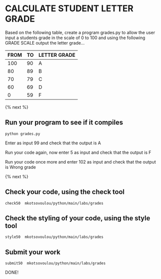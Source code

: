 # CALCULATE STUDENT LETTER GRADE

Based on the following table, create a program grades.py to allow the user
input a students grade in the scale of 0 to 100 and using the following GRADE SCALE output the letter grade...

FROM | TO | LETTER GRADE
------------ | ------------- | -------------
100 | 90 | A
80 | 89 | B
70 | 79 | C
60 | 69 | D
0 | 59 | F

 {% next %}
 
 
## Run your program to see if it compiles

```
python grades.py
```

Enter as input 99
and check that the output is A

Run your code again, now enter 5 as input and check that the output is F

Run your code once more and enter 102 as input and check that the output is Wrong grade

{% next %}
 
## Check your code, using the check tool
 
```
check50  mkotsovoulou/python/main/labs/grades
```

## Check the styling of your code, using the style tool
 
```
style50  mkotsovoulou/python/main/labs/grades
```

## Submit your work 

```
submit50  mkotsovoulou/python/main/labs/grades
```

DONE!
 
